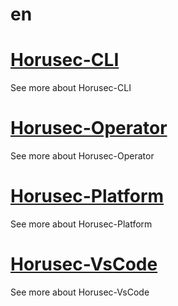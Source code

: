 # en


# [Horusec-CLI](/en/Horusec-CLI/HOME)
  See more about Horusec-CLI

# [Horusec-Operator](/en/Horusec-VsCode/HOME)
  See more about Horusec-Operator

# [Horusec-Platform](/en/Horusec-VsCode/HOME)
  See more about Horusec-Platform

# [Horusec-VsCode](/en/Horusec-VsCode/HOME)
  See more about Horusec-VsCode